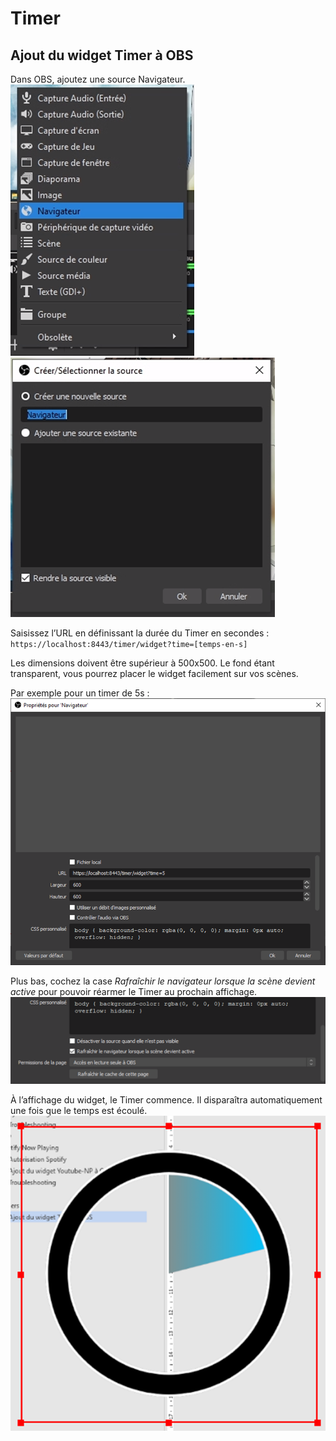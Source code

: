 # Timer
## Ajout du widget Timer à OBS
Dans OBS, ajoutez une source Navigateur.  
![img.png](timer_img/img.png)
![img_1.png](timer_img/img_1.png)
  
Saisissez l’URL en définissant la durée du Timer en secondes : `https://localhost:8443/timer/widget?time=[temps-en-s]`

Les dimensions doivent être supérieur à 500x500. Le fond étant transparent, vous pourrez placer le widget facilement sur
vos scènes.

Par exemple pour un timer de 5s :  
![img_2.png](timer_img/img_2.png)
 
Plus bas, cochez la case _Rafraîchir le navigateur lorsque la scène devient active_ pour pouvoir réarmer le Timer au 
prochain affichage.  
![img_3.png](timer_img/img_3.png)
 
À l’affichage du widget, le Timer commence. Il disparaîtra automatiquement une fois que le temps est écoulé.  
![img_4.png](timer_img/img_4.png)
 
